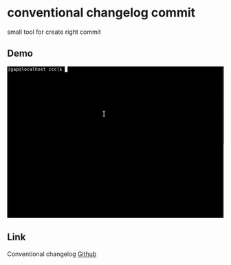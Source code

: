 conventional changelog commit
==========================

small tool for create right commit


## Demo
![demo](https://raw.githubusercontent.com/YaroslavGaponov/ccc/master/images/demo.gif "demo")


## Link
Conventional changelog [Github](https://github.com/conventional-changelog)